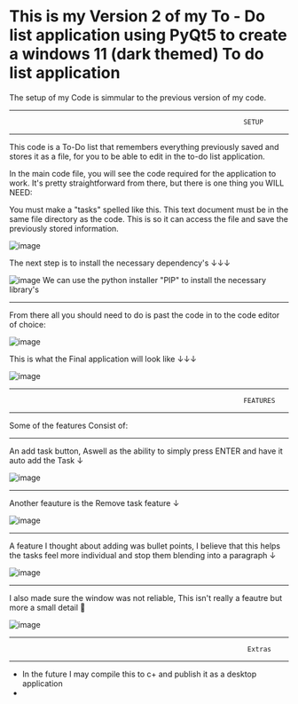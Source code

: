 # This is my Version 2 of my To - Do list application using PyQt5 to create a windows 11 (dark themed) To do list application

The setup of my Code is simmular to the previous version of my code.
___________________________________________________________________________________________________________________________________________
                                                               SETUP
___________________________________________________________________________________________________________________________________________

This code is a To-Do list that remembers everything previously saved and stores it as a file, for you to be able to edit in the to-do list application.

In the main code file, you will see the code required for the application to work. It's pretty straightforward from there, but there is one thing you WILL NEED:


You must make a "tasks" spelled like this. This text document must be in the same file directory as the code. This is so it can access the file and save the previously stored information.

![image](https://github.com/offEVO/To---Do-listV2-Windowns-11-styled-GUI/assets/140699812/9cec4f42-76a0-40dd-9012-14100e574848)

The next step is to install the necessary dependency's ↓↓↓

![image](https://github.com/offEVO/To---Do-listV2-Windowns-11-styled-GUI/assets/140699812/05e73e75-d96c-4a8d-83f6-f8df4d3141c6)
We can use the python installer "PIP" to install the necessary library's
___________________________________________________________________________________________________________________________________________
From there all you should need to do is past the code in to the code editor of choice:

![image](https://github.com/offEVO/To---Do-listV2-Windowns-11-styled-GUI/assets/140699812/83d41c90-6463-43e9-8234-76da1ec3da6d)

This is what the Final application will look like ↓↓↓

![image](https://github.com/offEVO/To---Do-listV2-Windowns-11-styled-GUI/assets/140699812/03ad87c8-4ade-4dca-ae92-87ca79a5507f)
___________________________________________________________________________________________________________________________________________
                                                               FEATURES
___________________________________________________________________________________________________________________________________________

Some of the features Consist of:
_________________________________________________
An add task button, Aswell as the ability to simply press ENTER and have it auto add the Task ↓

![image](https://github.com/offEVO/To---Do-listV2-Windowns-11-styled-GUI/assets/140699812/38be7fdd-0701-401d-b457-bdad0dfbe4c3)
_________________________________________________
Another feauture is the Remove task feature ↓

![image](https://github.com/offEVO/To---Do-listV2-Windowns-11-styled-GUI/assets/140699812/8e8e41e0-a6a0-4da7-b667-32f018faa8ec)
_________________________________________________
A feature I thought about adding was bullet points, I believe that this helps the tasks 
feel more individual and stop them blending into a paragraph ↓

![image](https://github.com/offEVO/To---Do-listV2-Windowns-11-styled-GUI/assets/140699812/c5d3a28e-7ac5-4e2e-9574-6a7c42fc3896)
_________________________________________________
I also made sure the window was not reliable, This isn't really a feautre but more a small detail 🤏

![image](https://github.com/offEVO/To---Do-listV2-Windowns-11-styled-GUI/assets/140699812/bc889909-e73d-4fa0-9014-6f2bf8a768df)

___________________________________________________________________________________________________________________________________________
                                                                Extras
___________________________________________________________________________________________________________________________________________


 - In the future I may compile this to c+ and publish it as a desktop application
 - 
